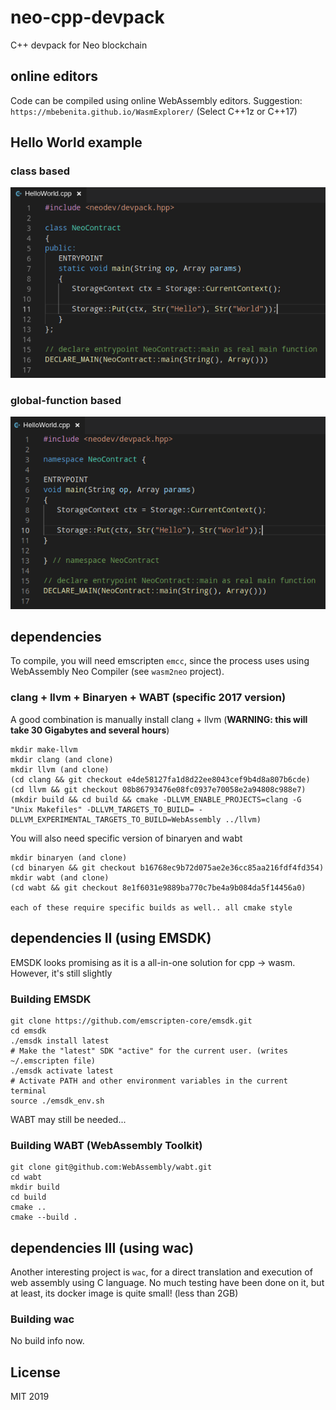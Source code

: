 # neo-cpp-devpack
C++ devpack for Neo blockchain


## online editors

Code can be compiled using online WebAssembly editors.
Suggestion: `https://mbebenita.github.io/WasmExplorer/` (Select C++1z or C++17)

## Hello World example

### class based 

![](./Example-ClassHelloWorld.png)

### global-function based 

![](./Example-HelloWorld.png)


## dependencies

To compile, you will need emscripten `emcc`, since the process uses using WebAssembly Neo Compiler (see `wasm2neo` project).

### clang + llvm + Binaryen + WABT (specific 2017 version)

A good combination is manually install clang + llvm (**WARNING: this will take 30 Gigabytes and several hours**)
```
mkdir make-llvm
mkdir clang (and clone)
mkdir llvm (and clone)
(cd clang && git checkout e4de58127fa1d8d22ee8043cef9b4d8a807b6cde)
(cd llvm && git checkout 08b86793476e08fc0937e70058e2a94808c988e7)
(mkdir build && cd build && cmake -DLLVM_ENABLE_PROJECTS=clang -G "Unix Makefiles" -DLLVM_TARGETS_TO_BUILD= -DLLVM_EXPERIMENTAL_TARGETS_TO_BUILD=WebAssembly ../llvm)
```

You will also need specific version of binaryen and wabt
```
mkdir binaryen (and clone)
(cd binaryen && git checkout b16768ec9b72d075ae2e36cc85aa216fdf4fd354)
mkdir wabt (and clone)
(cd wabt && git checkout 8e1f6031e9889ba770c7be4a9b084da5f14456a0)

each of these require specific builds as well.. all cmake style
```

## dependencies II (using EMSDK)

EMSDK looks promising as it is a all-in-one solution for cpp -> wasm. 
However, it's still slightly 

### Building EMSDK

```
git clone https://github.com/emscripten-core/emsdk.git
cd emsdk
./emsdk install latest
# Make the "latest" SDK "active" for the current user. (writes ~/.emscripten file)
./emsdk activate latest
# Activate PATH and other environment variables in the current terminal
source ./emsdk_env.sh
```

WABT may still be needed...

### Building WABT (WebAssembly Toolkit)

```
git clone git@github.com:WebAssembly/wabt.git
cd wabt
mkdir build
cd build
cmake ..
cmake --build .
```

## dependencies III (using wac)

Another interesting project is `wac`, for a direct translation and execution of web assembly using C language. No much testing have been done on it, but at least, its docker image is quite small! (less than 2GB)

### Building wac
No build info now.


## License

MIT 2019

